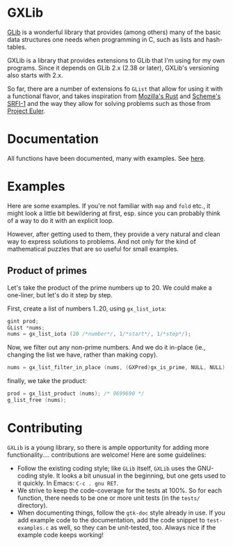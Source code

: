 # GXLib

[GLib](https://developer.gnome.org/glib/) is a wonderful library that
provides (among others) many of the basic data structures one needs
when programming in C, such as lists and hash-tables.

GXLib is a library that provides extensions to GLib that I'm using for
my own programs. Since it depends on GLib 2.x (2.38 or later), GXLib's
versioning also starts with 2.x.

So far, there are a number of extensions fo `GList` that allow for
using it with a functional flavor, and takes inspiration from
[Mozilla's Rust](https://www.rust-lang.org) and
[Scheme's SRFI-1](http://srfi.schemers.org/srfi-1/srfi-1.html) and the
way they allow for solving problems such as those from
[Project Euler](https://projecteuler.net).

# Documentation

All functions have been documented, many with examples. See
[here](http://www.djcbsoftware.nl/code/gxlib/).

# Examples

Here are some examples. If you're not familiar with ``map`` and
``fold`` etc., it might look a little bit bewildering at first,
esp. since you can probably think of a way to do it with an explicit
loop.

However, after getting used to them, they provide a very natural and
clean way to express solutions to problems. And not only for the kind
of mathematical puzzles that are so useful for small examples.

## Product of primes

Let's take the product of the prime numbers up to 20. We could make a
one-liner, but let's do it step by step.

First, create a list of numbers 1..20, using ``gx_list_iota``:
``` c
gint prod;
GList *nums;
nums = gx_list_iota (20 /*number*/, 1/*start*/, 1/*step*/);
```

Now, we filter out any non-prime numbers. And we do it in-place (ie.,
changing the list we have, rather than making copy).

``` c
nums = gx_list_filter_in_place (nums, (GXPred)gx_is_prime, NULL, NULL);
```

finally, we take the product:

``` c
prod = gx_list_product (nums); /* 9699690 */
g_list_free (nums);
```

# Contributing

`GXLib` is a young library, so there is ample opportunity for adding
more functionality.... contributions are welcome! Here are some
guidelines:

- Follow the existing coding style; like `GLib` itself, `GXLib` uses
  the GNU-coding style. It looks a bit unusual in the beginning, but
  one gets used to it quickly. In Emacs: `C-c . gnu RET`.
- We strive to keep the code-coverage for the tests at 100%. So for
  each function, there needs to be one or more unit tests (in the
  `tests/` directory).
- When documenting things, follow the `gtk-doc` style already in
  use. If you add example code to the documentation, add the code
  snippet to `test-examples.c` as well, so they can be unit-tested,
  too. Always nice if the example code keeps working!




